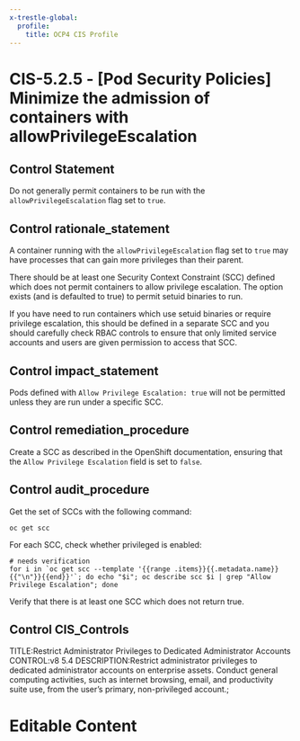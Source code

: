 ```yaml
---
x-trestle-global:
  profile:
    title: OCP4 CIS Profile
---
```


# CIS-5.2.5 - \[Pod Security Policies\] Minimize the admission of containers with allowPrivilegeEscalation

## Control Statement

Do not generally permit containers to be run with the `allowPrivilegeEscalation` flag set to `true`.

## Control rationale_statement

A container running with the `allowPrivilegeEscalation` flag set to `true` may have processes that can gain more privileges than their parent.

There should be at least one Security Context Constraint (SCC) defined which does not permit containers to allow privilege escalation. The option exists (and is defaulted to true) to permit setuid binaries to run.

If you have need to run containers which use setuid binaries or require privilege escalation, this should be defined in a separate SCC and you should carefully check RBAC controls to ensure that only limited service accounts and users are given permission to access that SCC.

## Control impact_statement

Pods defined with `Allow Privilege Escalation: true` will not be permitted unless they are run under a specific SCC.

## Control remediation_procedure

Create a SCC as described in the OpenShift documentation, ensuring that the `Allow Privilege Escalation` field is set to `false`.

## Control audit_procedure

Get the set of SCCs with the following command:

```
oc get scc
```

For each SCC, check whether privileged is enabled:

```
# needs verification
for i in `oc get scc --template '{{range .items}}{{.metadata.name}}{{"\n"}}{{end}}'`; do echo "$i"; oc describe scc $i | grep "Allow Privilege Escalation"; done
```

Verify that there is at least one SCC which does not return true.

## Control CIS_Controls

TITLE:Restrict Administrator Privileges to Dedicated Administrator Accounts CONTROL:v8 5.4 DESCRIPTION:Restrict administrator privileges to dedicated administrator accounts on enterprise assets. Conduct general computing activities, such as internet browsing, email, and productivity suite use, from the user’s primary, non-privileged account.;

# Editable Content

<!-- Make additions and edits below -->
<!-- The above represents the contents of the control as received by the profile, prior to additions. -->
<!-- If the profile makes additions to the control, they will appear below. -->
<!-- The above markdown may not be edited but you may edit the content below, and/or introduce new additions to be made by the profile. -->
<!-- If there is a yaml header at the top, parameter values may be edited. Use --set-parameters to incorporate the changes during assembly. -->
<!-- The content here will then replace what is in the profile for this control, after running profile-assemble. -->
<!-- The current profile has no added parts for this control, but you may add new ones here. -->
<!-- Each addition must have a heading either of the form ## Control my_addition_name -->
<!-- or ## Part a. (where the a. refers to one of the control statement labels.) -->
<!-- "## Control" parts are new parts added after the statement part. -->
<!-- "## Part" parts are new parts added into the top-level statement part with that label. -->
<!-- Subparts may be added with nested hash levels of the form ### My Subpart Name -->
<!-- underneath the parent ## Control or ## Part being added -->
<!-- See https://ibm.github.io/compliance-trestle/tutorials/ssp_profile_catalog_authoring/ssp_profile_catalog_authoring for guidance. -->
